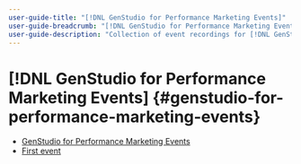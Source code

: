 ```yaml
---
user-guide-title: "[!DNL GenStudio for Performance Marketing Events]"
user-guide-breadcrumb: "[!DNL GenStudio for Performance Marketing Events]"
user-guide-description: "Collection of event recordings for [!DNL GenStudio for Performance Marketing Events]"
---
```


# [!DNL GenStudio for Performance Marketing Events] {#genstudio-for-performance-marketing-events}

+ [GenStudio for Performance Marketing Events](overview.md)
+ [First event](./first-event.md)